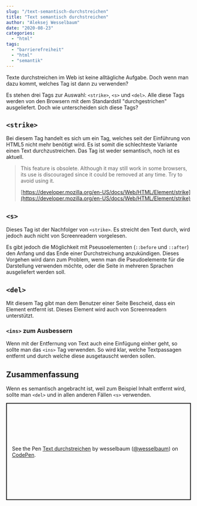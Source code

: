 ```yaml
---
slug: "/text-semantisch-durchstreichen"  
title: "Text semantisch durchstreichen"
author: "Aleksej Wesselbaum"
date: "2020-08-23"
categories: 
  - "html"
tags: 
  - "barrierefreiheit"
  - "html"
  - "semantik"
---
```


Texte durchstreichen im Web ist keine alltägliche Aufgabe. Doch wenn man dazu kommt, welches Tag ist dann zu verwenden?

Es stehen drei Tags zur Auswahl: `<strike>`, `<s>` und `<del>`. Alle diese Tags werden von den Browsern mit dem Standardstil "durchgestrichen" ausgeliefert. Doch wie unterscheiden sich diese Tags?

## `<strike>`

Bei diesem Tag handelt es sich um ein Tag, welches seit der Einführung von HTML5 nicht mehr benötigt wird. Es ist somit die schlechteste Variante einen Text durchzustreichen. Das Tag ist weder semantisch, noch ist es aktuell.

> This feature is obsolete. Although it may still work in some browsers, its use is discouraged since it could be removed at any time. Try to avoid using it.
> 
> [https://developer.mozilla.org/en-US/docs/Web/HTML/Element/strike](https://developer.mozilla.org/en-US/docs/Web/HTML/Element/strike)

## `<s>`

Dieses Tag ist der Nachfolger von `<strike>`. Es streicht den Text durch, wird jedoch auch nicht von Screenreadern vorgelesen.

Es gibt jedoch die Möglichkeit mit Pseusoelementen (`::before` und `::after`) den Anfang und das Ende einer Durchstreichung anzukündigen. Dieses Vorgehen wird dann zum Problem, wenn man die Pseudoelemente für die Darstellung verwenden möchte, oder die Seite in mehreren Sprachen ausgeliefert werden soll.

## `<del>`

Mit diesem Tag gibt man dem Benutzer einer Seite Bescheid, dass ein Element entfernt ist. Dieses Element wird auch von Screenreadern unterstützt.

### `<ins>` zum Ausbessern

Wenn mit der Entfernung von Text auch eine Einfügung einher geht, so sollte man das `<ins>` Tag verwenden. So wird klar, welche Textpassagen entfernt und durch welche diese ausgetauscht werden sollen.

## Zusammenfassung

Wenn es semantisch angebracht ist, weil zum Beispiel Inhalt entfernt wird, sollte man `<del>` und in allen anderen Fällen `<s>` verwenden.

<p class="codepen" data-height="265" data-theme-id="light" data-default-tab="html,result" data-user="wesselbaum" data-slug-hash="BajOMXw" style="height: 265px; box-sizing: border-box; display: flex; align-items: center; justify-content: center; border: 2px solid; margin: 1em 0; padding: 1em;" data-pen-title="Text durchstreichen"><span>See the Pen <a href="https://codepen.io/wesselbaum/pen/BajOMXw">Text durchstreichen</a> by wesselbaum (<a href="https://codepen.io/wesselbaum">@wesselbaum</a>) on <a href="https://codepen.io">CodePen</a>.</span></p>
<script async src="https://static.codepen.io/assets/embed/ei.js"></script>
